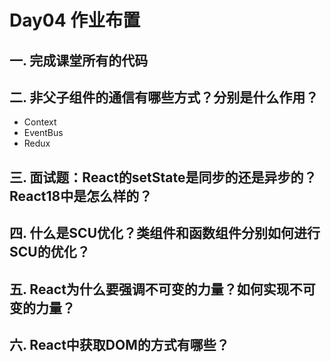 # Day04 作业布置

## 一. 完成课堂所有的代码







## 二. 非父子组件的通信有哪些方式？分别是什么作用？

* Context
* EventBus
* Redux







## 三. 面试题：React的setState是同步的还是异步的？React18中是怎么样的？







## 四. 什么是SCU优化？类组件和函数组件分别如何进行SCU的优化？







## 五. React为什么要强调不可变的力量？如何实现不可变的力量？







## 六. React中获取DOM的方式有哪些？



























































































